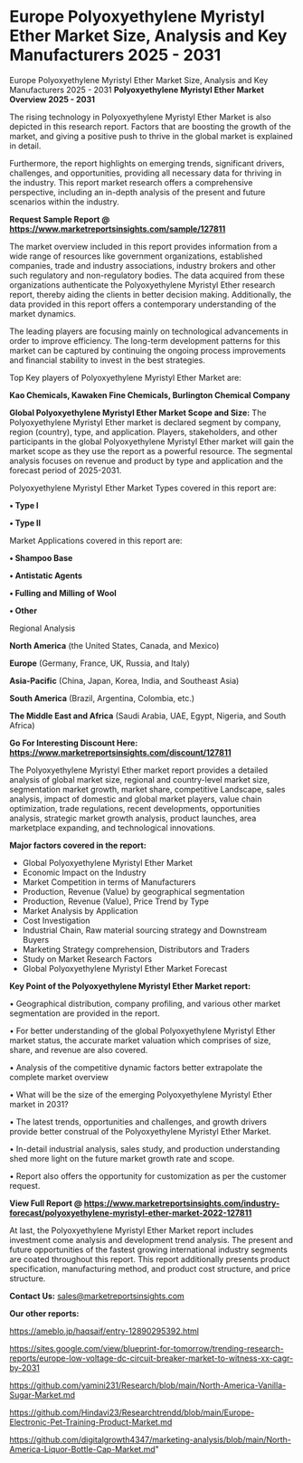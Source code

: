 # Europe Polyoxyethylene Myristyl Ether Market Size, Analysis and Key Manufacturers 2025 - 2031
Europe Polyoxyethylene Myristyl Ether Market Size, Analysis and Key Manufacturers 2025 - 2031
<Strong> Polyoxyethylene Myristyl Ether Market Overview 2025 - 2031</strong>

The rising technology in Polyoxyethylene Myristyl Ether Market is also depicted in this research report. Factors that are boosting the growth of the market, and giving a positive push to thrive in the global market is explained in detail.

Furthermore, the report highlights on emerging trends, significant drivers, challenges, and opportunities, providing all necessary data for thriving in the industry. This report market research offers a comprehensive perspective, including an in-depth analysis of the present and future scenarios within the industry.

<strong>Request Sample Report @ <a href=https://www.marketreportsinsights.com/sample/127811>https://www.marketreportsinsights.com/sample/127811</a></strong>

The market overview included in this report provides information from a wide range of resources like government organizations, established companies, trade and industry associations, industry brokers and other such regulatory and non-regulatory bodies. The data acquired from these organizations authenticate the Polyoxyethylene Myristyl Ether research report, thereby aiding the clients in better decision making. Additionally, the data provided in this report offers a contemporary understanding of the market dynamics.

The leading players are focusing mainly on technological advancements in order to improve efficiency. The long-term development patterns for this market can be captured by continuing the ongoing process improvements and financial stability to invest in the best strategies.

Top Key players of Polyoxyethylene Myristyl Ether Market are:

<strong>Kao Chemicals, Kawaken Fine Chemicals, Burlington Chemical Company</strong>

<strong><b>Global Polyoxyethylene Myristyl Ether Market Scope and Size:</b></strong>
The Polyoxyethylene Myristyl Ether market is declared segment by company, region (country), type, and application. Players, stakeholders, and other participants in the global Polyoxyethylene Myristyl Ether market will gain the market scope as they use the report as a powerful resource. The segmental analysis focuses on revenue and product by type and application and the forecast period of 2025-2031.

Polyoxyethylene Myristyl Ether Market Types covered in this report are:

<strong>• Type I

• Type II</strong>

Market Applications covered in this report are:

<strong>• Shampoo Base

• Antistatic Agents

• Fulling and Milling of Wool

• Other</strong> 

Regional Analysis

<strong>North America</strong> (the United States, Canada, and Mexico)

<strong>Europe</strong> (Germany, France, UK, Russia, and Italy)

<strong>Asia-Pacific</strong> (China, Japan, Korea, India, and Southeast Asia)

<strong>South America</strong> (Brazil, Argentina, Colombia, etc.)

<strong>The Middle East and Africa</strong> (Saudi Arabia, UAE, Egypt, Nigeria, and South Africa)

<strong>Go For Interesting Discount Here: <a href=https://www.marketreportsinsights.com/discount/127811>https://www.marketreportsinsights.com/discount/127811</a></strong>

The Polyoxyethylene Myristyl Ether market report provides a detailed analysis of global market size, regional and country-level market size, segmentation market growth, market share, competitive Landscape, sales analysis, impact of domestic and global market players, value chain optimization, trade regulations, recent developments, opportunities analysis, strategic market growth analysis, product launches, area marketplace expanding, and technological innovations.

<strong><b>Major factors covered in the report:</b></strong>
<ul>
  <li>Global Polyoxyethylene Myristyl Ether Market </li>
  <li>Economic Impact on the Industry</li>
  <li>Market Competition in terms of Manufacturers</li>
  <li>Production, Revenue (Value) by geographical segmentation</li>
  <li>Production, Revenue (Value), Price Trend by Type</li>
  <li>Market Analysis by Application</li>
  <li>Cost Investigation</li>
  <li>Industrial Chain, Raw material sourcing strategy and Downstream Buyers</li>
  <li>Marketing Strategy comprehension, Distributors and Traders</li>
  <li>Study on Market Research Factors</li>
  <li>Global Polyoxyethylene Myristyl Ether Market Forecast</li>
</ul>

<strong><b>Key Point of the Polyoxyethylene Myristyl Ether Market report:</b></strong>

• Geographical distribution, company profiling, and various other market segmentation are provided in the report.

• For better understanding of the global Polyoxyethylene Myristyl Ether market status, the accurate market valuation which comprises of size, share, and revenue are also covered.

• Analysis of the competitive dynamic factors better extrapolate the complete market overview

• What will be the size of the emerging Polyoxyethylene Myristyl Ether market in 2031?

• The latest trends, opportunities and challenges, and growth drivers provide better construal of the Polyoxyethylene Myristyl Ether Market.

• In-detail industrial analysis, sales study, and production understanding shed more light on the future market growth rate and scope.

• Report also offers the opportunity for customization as per the customer request.

<strong><b>View Full Report @ <a href=https://www.marketreportsinsights.com/industry-forecast/polyoxyethylene-myristyl-ether-market-2022-127811>https://www.marketreportsinsights.com/industry-forecast/polyoxyethylene-myristyl-ether-market-2022-127811</a></b></strong>


At last, the Polyoxyethylene Myristyl Ether Market report includes investment come analysis and development trend analysis. The present and future opportunities of the fastest growing international industry segments are coated throughout this report. This report additionally presents product specification, manufacturing method, and product cost structure, and price structure.

<strong>Contact Us:</strong>
sales@marketreportsinsights.com

<strong>Our other reports:</strong>

<a href=https://ameblo.jp/haqsaif/entry-12890295392.html>https://ameblo.jp/haqsaif/entry-12890295392.html</a>

<a href=https://sites.google.com/view/blueprint-for-tomorrow/trending-research-reports/europe-low-voltage-dc-circuit-breaker-market-to-witness-xx-cagr-by-2031>https://sites.google.com/view/blueprint-for-tomorrow/trending-research-reports/europe-low-voltage-dc-circuit-breaker-market-to-witness-xx-cagr-by-2031</a>

<a href=https://github.com/yamini231/Research/blob/main/North-America-Vanilla-Sugar-Market.md>https://github.com/yamini231/Research/blob/main/North-America-Vanilla-Sugar-Market.md</a>

<a href=https://github.com/Hindavi23/Researchtrendd/blob/main/Europe-Electronic-Pet-Training-Product-Market.md>https://github.com/Hindavi23/Researchtrendd/blob/main/Europe-Electronic-Pet-Training-Product-Market.md</a>

<a href=https://github.com/digitalgrowth4347/marketing-analysis/blob/main/North-America-Liquor-Bottle-Cap-Market.md>https://github.com/digitalgrowth4347/marketing-analysis/blob/main/North-America-Liquor-Bottle-Cap-Market.md</a>"
